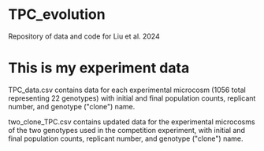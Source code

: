 # TPC_evolution
Repository of data and code for Liu et al. 2024

# This is my experiment data
TPC_data.csv contains data for each experimental microcosm (1056 total representing 22 genotypes) with initial and final population counts, replicant number, and genotype ("clone") name. 

two_clone_TPC.csv contains updated data for the experimental microcosms of the two genotypes used in the competition experiment, with initial and final population counts, replicant number, and genotype ("clone") name. 
